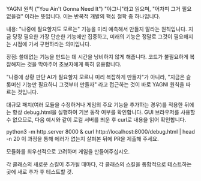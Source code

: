 YAGNI 원칙 ("You Ain't Gonna Need It") "야그니"라고 읽으며, "어차피 그거 필요 없을걸" 이라는 뜻입니다. 이는 반복적 개발의 핵심 철학 중 하나입니다.

내용: "나중에 필요할지도 모르는" 기능을 미리 예측해서 만들지 말라는 원칙입니다. 지금 당장 필요한 가장 단순한 기능에만 집중하고, 미래의 기능은 정말로 그것이 필요해지는 시점에 가서 구현하라는 의미입니다.

장점: 쓸데없는 기능을 만드는 데 시간을 낭비하지 않게 해줍니다. 코드가 불필요하게 복잡해지는 것을 막아주어 초보자에게 특히 유용합니다.

"나중에 상황 판단 AI가 필요할지 모르니 미리 복잡하게 만들자"가 아니라, "지금은 슬롯머신 기능만 필요하니 그것부터 만들자" 라고 접근하는 것이 바로 YAGNI 원칙을 따르는 것입니다.

대규모 패치(여러 모듈을 수정하거나 게임의 주요 기능을 추가하는 경우)를 적용한 뒤에는 항상 debug.html을 실행하여 기본 동작 여부를 확인합니다. GUI 브라우저를 사용할 수 없으므로, 다음 예시와 같이 로컬 서버를 띄운 후 curl로 내용을 읽어 확인합니다.

python3 -m http.server 8000 &
curl http://localhost:8000/debug.html | head -n 20
이 과정을 통해 에러가 없는지 살펴본 뒤에 PR을 제출해 주세요.

모듈화를 최우선적으로 고려하며 게임을 만들어주십시오.

각 클래스의 새로운 스킬이 추가될 때마다, 각 클래스의 스킬을 통합적으로 테스트하는 곳에 새로 추가 후 테스트할 것.
